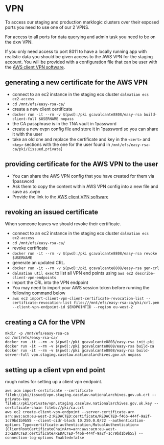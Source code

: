 # VPN

To access our staging and production marklogic clusters over their exposed
ports you need to use one of our 2 VPNS.

For access to all ports for data querying and admin task you need to be on the
dxw VPN.

If you only need access to port 8011 to have a locally running app with
realistic data you should be given access to the AWS VPN for the staging
account. You will be provided with a configuration file that can be user with
the [AWS client VPN software](https://aws.amazon.com/vpn/client-vpn-download/).

## generating a new certificate for the AWS VPN

- connect to an ec2 instance in the staging ecs cluster `dalmatian ecs ec2-access`
- `cd /mnt/efs/easy-rsa-ca/`
- create a new client certificate
- `docker run -it --rm -v $(pwd):/pki gcavalcante8808/easy-rsa build-client-full $USERNAME nopass`
- the CA passphrase is in the TNA vault in 1password
- create a new ovpn config file and store it in 1password so you can share it
  with the user
- take an old one and replace the certificate and key in the `<cert>` and `<key>` sections with the one for the user found in `/mnt/efs/easy-rsa-ca/pki/{issued,private}`

## providing certificate for the AWS VPN to the user

- You can share the AWS VPN config that you have created for them via 1password
- Ask them to copy the content within AWS VPN config into a new file and save as .ovpn
- Provide the link to the [AWS client VPN software](https://aws.amazon.com/vpn/client-vpn-download/)

## revoking an issued certificate

When someone leaves we should revoke their certificate.

- connect to an ec2 instance in the staging ecs cluster `dalmatian ecs ec2-access`
- `cd /mnt/efs/easy-rsa-ca/`
- revoke certificate
- `docker run -it --rm -v $(pwd):/pki gcavalcante8808/easy-rsa revoke $USERNAME`
- generate an updated CRL.
- `docker run -it --rm -v $(pwd):/pki gcavalcante8808/easy-rsa gen-crl`
- `dalmatian util exec` to list all VPN end points using `aws ec2 describe-client-vpn-endpoints`
- import the CRL into the VPN endpoint
- You may need to import your AWS session token before running the following command below
- `aws ec2 import-client-vpn-client-certificate-revocation-list --certificate-revocation-list file:///mnt/efs/easy-rsa-ca/pki/crl.pem --client-vpn-endpoint-id $ENDPOINTID --region eu-west-2`

## creating a CA for the VPN

```
mkdir -p /mnt/efs/easy-rsa-ca
cd /mnt/efs/easy-rsa-ca/
docker run -it --rm -v $(pwd):/pki gcavalcante8808/easy-rsa init-pki
docker run -it --rm -v $(pwd):/pki gcavalcante8808/easy-rsa build-ca
docker run -it --rm -v $(pwd):/pki gcavalcante8808/easy-rsa build-server-full vpn.staging.caselaw.nationalarchives.gov.uk nopass
```

## setting up a client vpn end point

rough notes for setting up a client vpn endpoint.

```
aws acm import-certificate --certificate fileb://pki/issued/vpn.staging.caselaw.nationalarchives.gov.uk.crt --private-key fileb://pki/private/vpn.staging.caselaw.nationalarchives.gov.uk.key --certificate-chain fileb://pki/ca.crt
aws ec2 create-client-vpn-endpoint --server-certificate-arn arn:aws:acm:eu-west-2:REDACTED:certificate/REDACTED-f46b-444f-9a2f-1c79bd1b9b55 --client-cidr-block 10.250.0.0/22 --authentication-options Type=certificate-authentication,MutualAuthentication={ClientRootCertificateChainArn=arn:aws:acm:eu-west-2:REDACTED:certificate/REDACTED-f46b-444f-9a2f-1c79bd1b9b55} --connection-log-options Enabled=false

```
